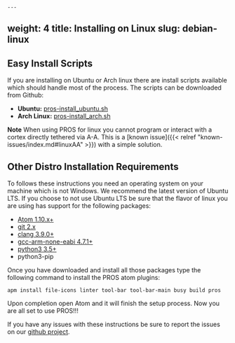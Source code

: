     ---
weight: 4
title: Installing on Linux
slug: debian-linux
---

## Easy Install Scripts
If you are installing on Ubuntu or Arch linux there are install scripts available which should handle most of the process. The scripts can be downloaded from Github:   

  * **Ubuntu:** [pros-install_ubuntu.sh](https://github.com/purduesigbots/pros/releases/download/2.11.0/pros-install_ubuntu.sh)
  * **Arch Linux:** [pros-install_arch.sh](https://github.com/purduesigbots/pros/releases/download/2.11.0/pros-install_arch.sh)

**Note** When using PROS for linux you cannot program or interact with a cortex directly tethered via A-A. This is a [known issue]({{< relref "known-issues/index.md#linuxAA" >}}) with a simple solution.

## Other Distro Installation Requirements
To follows these instructions you need an operating system on your machine which is not Windows. We recommend the latest version of Ubuntu LTS. If you choose to not use Ubuntu LTS be sure that the flavor of linux you are using has support for the following packages:

 * [Atom 1.10.x+](https://atom.io/)
 * [git 2.x](https://git-scm.com/downloads)
 * [clang 3.9.0+](http://llvm.org/releases/download.html)
 * [gcc-arm-none-eabi 4.7.1+](https://launchpad.net/gcc-arm-embedded/+download)
 * [python3 3.5+](https://www.python.org/downloads/)
 * python3-pip

Once you have downloaded and install all those packages type the following command to install the PROS atom plugins:
```
apm install file-icons linter tool-bar tool-bar-main busy build pros
```

Upon completion open Atom and it will finish the setup process. Now you are all set to use PROS!!!

If you have any issues with these instructions be sure to report the issues on our [github project](https://github.com/purduesigbots/pros-atom).
